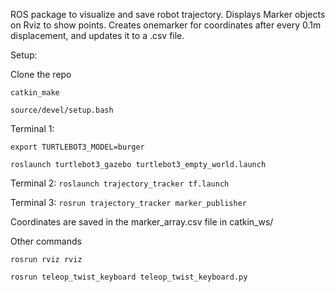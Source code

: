 ROS package to visualize and save robot trajectory. Displays Marker objects on Rviz to show points. Creates onemarker for coordinates after every 0.1m displacement, and updates it to a .csv file.

Setup:

Clone the repo

`catkin_make`

`source/devel/setup.bash`

Terminal 1:

`export TURTLEBOT3_MODEL=burger`

`roslaunch turtlebot3_gazebo turtlebot3_empty_world.launch`

Terminal 2:
`roslaunch trajectory_tracker tf.launch`

Terminal 3:
`rosrun trajectory_tracker marker_publisher`

Coordinates are saved in the marker_array.csv file in catkin_ws/

Other commands

`rosrun rviz rviz`

`rosrun teleop_twist_keyboard teleop_twist_keyboard.py`

